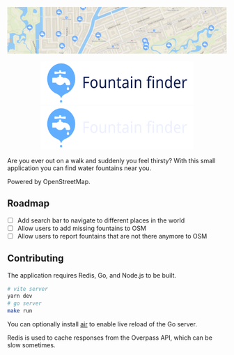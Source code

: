 ![Example of Amsterdam with fountains marked on the map](./.github/map.png)

<p align="center">
  <a href="https://fountains.tommasoamici.com.com/#gh-light-mode-only" target="_blank">
    <img src="./.github/banner-light.svg" alt="Fountain finder" width="350" height="100">
  </a>
  <a href="https://fountains.tommasoamici.com.com/#gh-dark-mode-only" target="_blank">
    <img src="./.github/banner-dark.svg" alt="Fountain finder" width="350" height="100">
  </a>
</p>

Are you ever out on a walk and suddenly you feel thirsty? With this small application
you can find water fountains near you.

Powered by OpenStreetMap.

## Roadmap

- [ ] Add search bar to navigate to different places in the world
- [ ] Allow users to add missing fountains to OSM
- [ ] Allow users to report fountains that are not there anymore to OSM

## Contributing

The application requires Redis, Go, and Node.js to be built.

```sh
# vite server
yarn dev
# go server
make run
```

You can optionally install [air](https://github.com/cosmtrek/air) to enable live reload
of the Go server.

Redis is used to cache responses from the Overpass API, which can be slow sometimes.
